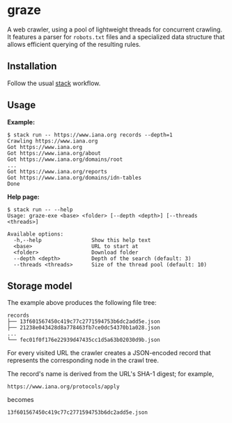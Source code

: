 # graze

A web crawler, using a pool of lightweight threads for concurrent crawling. It
features a parser for `robots.txt` files and a specialized data structure that
allows efficient querying of the resulting rules.

## Installation

Follow the usual [stack](https://www.haskellstack.org) workflow.

## Usage

**Example:**

```
$ stack run -- https://www.iana.org records --depth=1
Crawling https://www.iana.org
Got https://www.iana.org
Got https://www.iana.org/about
Got https://www.iana.org/domains/root
...
Got https://www.iana.org/reports
Got https://www.iana.org/domains/idn-tables
Done
```

**Help page:**

```
$ stack run -- --help
Usage: graze-exe <base> <folder> [--depth <depth>] [--threads <threads>]

Available options:
  -h,--help                Show this help text
  <base>                   URL to start at
  <folder>                 Download folder
  --depth <depth>          Depth of the search (default: 3)
  --threads <threads>      Size of the thread pool (default: 10)
```

## Storage model

The example above produces the following file tree:

```
records
├── 13f601567450c419c77c2771594753b6dc2add5e.json
├── 21238e043428d8a778463fb7ce0dc54370b1a028.json
...
└── fec01f0f176e22939d47435cc1d5a63b02030d9b.json
```

For every visited URL the crawler creates a JSON-encoded record that represents
the corresponding node in the crawl tree.

The record's name is derived from the URL's SHA-1 digest; for example,

```
https://www.iana.org/protocols/apply
```

becomes

```
13f601567450c419c77c2771594753b6dc2add5e.json
```
